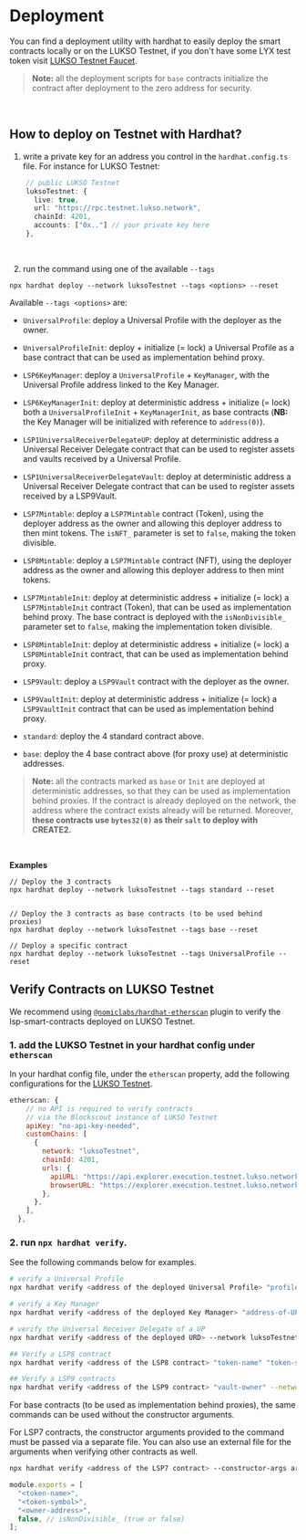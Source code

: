 # Deployment

You can find a deployment utility with hardhat to easily deploy the smart contracts locally or on the LUKSO Testnet,
if you don't have some LYX test token visit [LUKSO Testnet Faucet](https://faucet.testnet.lukso.network).

> **Note:** all the deployment scripts for `base` contracts initialize the contract after deployment to the zero address for security.

&nbsp;

## How to deploy on Testnet with Hardhat?

1. write a private key for an address you control in the `hardhat.config.ts` file. For instance for LUKSO Testnet:

```ts
    // public LUKSO Testnet
    luksoTestnet: {
      live: true,
      url: "https://rpc.testnet.lukso.network",
      chainId: 4201,
      accounts: ["0x.."] // your private key here
    },
```

&nbsp;

2. run the command using one of the available `--tags`

```
npx hardhat deploy --network luksoTestnet --tags <options> --reset
```

Available `--tags <options>` are:

- `UniversalProfile`: deploy a Universal Profile with the deployer as the owner.

- `UniversalProfileInit`: deploy + initialize (= lock) a Universal Profile as a base contract that can be used as implementation behind proxy.

- `LSP6KeyManager`: deploy a `UniversalProfile` + `KeyManager`, with the Universal Profile address linked to the Key Manager.

- `LSP6KeyManagerInit`: deploy at deterministic address + initialize (= lock) both a `UniversalProfileInit` + `KeyManagerInit`, as base contracts (**NB:** the Key Manager will be initialized with reference to `address(0)`).

- `LSP1UniversalReceiverDelegateUP`: deploy at deterministic address a Universal Receiver Delegate contract that can be used to register assets and vaults received by a Universal Profile.

- `LSP1UniversalReceiverDelegateVault`: deploy at deterministic address a Universal Receiver Delegate contract that can be used to register assets received by a LSP9Vault.

- `LSP7Mintable`: deploy a `LSP7Mintable` contract (Token), using the deployer address as the owner and allowing this deployer address to then mint tokens. The `isNFT_` parameter is set to `false`, making the token divisible.

- `LSP8Mintable`: deploy a `LSP7Mintable` contract (NFT), using the deployer address as the owner and allowing this deployer address to then mint tokens.

- `LSP7MintableInit`: deploy at deterministic address + initialize (= lock) a `LSP7MintableInit` contract (Token), that can be used as implementation behind proxy. The base contract is deployed with the `isNonDivisible_` parameter set to `false`, making the implementation token divisible.

- `LSP8MintableInit`: deploy at deterministic address + initialize (= lock) a `LSP8MintableInit` contract, that can be used as implementation behind proxy.

- `LSP9Vault`: deploy a `LSP9Vault` contract with the deployer as the owner.

- `LSP9VaultInit`: deploy at deterministic address + initialize (= lock) a `LSP9VaultInit` contract that can be used as implementation behind proxy.

- `standard`: deploy the 4 standard contract above.

- `base`: deploy the 4 base contract above (for proxy use) at deterministic addresses.

> **Note:** all the contracts marked as `base` or `Init` are deployed at deterministic addresses, so that they can be used as implementation behind proxies. If the contract is already deployed on the network, the address where the contract exists already will be returned.
> Moreover, **these contracts use `bytes32(0)` as their `salt` to deploy with CREATE2.**

&nbsp;

**Examples**

```
// Deploy the 3 contracts
npx hardhat deploy --network luksoTestnet --tags standard --reset


// Deploy the 3 contracts as base contracts (to be used behind proxies)
npx hardhat deploy --network luksoTestnet --tags base --reset

// Deploy a specific contract
npx hardhat deploy --network luksoTestnet --tags UniversalProfile --reset
```

## Verify Contracts on LUKSO Testnet

We recommend using [`@nomiclabs/hardhat-etherscan`](https://hardhat.org/hardhat-runner/plugins/nomiclabs-hardhat-etherscan) plugin to verify the lsp-smart-contracts deployed on LUKSO Testnet.

### 1. add the LUKSO Testnet in your hardhat config under `etherscan`

In your hardhat config file, under the `etherscan` property, add the following configurations for the [LUKSO Testnet](https://docs.lukso.tech/networks/testnet/parameters).

```js
etherscan: {
    // no API is required to verify contracts
    // via the Blockscout instance of LUKSO Testnet
    apiKey: "no-api-key-needed",
    customChains: [
      {
        network: "luksoTestnet",
        chainId: 4201,
        urls: {
          apiURL: "https://api.explorer.execution.testnet.lukso.network/api",
          browserURL: "https://explorer.execution.testnet.lukso.network",
        },
      },
    ],
  },
```

### 2. run `npx hardhat verify`.

See the following commands below for examples.

```bash
# verify a Universal Profile
npx hardhat verify <address of the deployed Universal Profile> "profile-owner" --network luksoTestnet --contract path/to/UniversalProfileContract.sol:ContractName

# verify a Key Manager
npx hardhat verify <address of the deployed Key Manager> "address-of-UP-linked-to-KM" --network luksoTestnet

# verify the Universal Receiver Delegate of a UP
npx hardhat verify <address of the deployed URD> --network luksoTestnet

## Verify a LSP8 contract
npx hardhat verify <address of the LSP8 contract> "token-name" "token-symbol" "owner-address" --network luksoTestnet

## Verify a LSP9 contracts
npx hardhat verify <address of the LSP9 contract> "vault-owner" --network luksoTestnet
```

For base contracts (to be used as implementation behind proxies), the same commands can be used without the constructor arguments.

For LSP7 contracts, the constructor arguments provided to the command must be passed via a separate file. You can also use an external file for the arguments when verifying other contracts as well.

```bash
npx hardhat verify <address of the LSP7 contract> --constructor-args arguments.js --network luksoTestnet
```

```js title="arguments.js"
module.exports = [
  "<token-name>",
  "<token-symbol>",
  "<owner-address>",
  false, // isNonDivisible_ (true or false)
];
```
